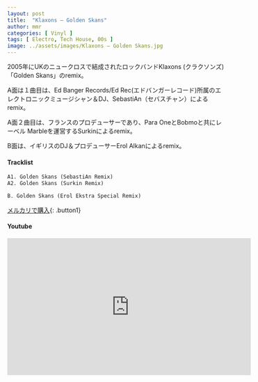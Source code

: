 ```yaml
---
layout: post
title:  "Klaxons – Golden Skans"
author: mmr
categories: [ Vinyl ]
tags: [ Electro, Tech House, 00s ]
image: ../assets/images/Klaxons – Golden Skans.jpg
---
```


2005年にUKのニュークロスで結成されたロックバンドKlaxons (クラクソンズ)「Golden Skans」のremix。

A面は１曲目は、Ed Banger Records/Ed Rec(エドバンガーレコード)所属のエレクトロニックミュージシャン＆DJ、SebastiAn（セバスチャン）によるremix。

A面２曲目は、フランスのプロデューサーであり、Para OneとBobmoと共にレーベル Marbleを運営するSurkinによるremix。

B面は、イギリスのDJ＆プロデューサーErol Alkanによるremix。

#### Tracklist
```md
A1. Golden Skans (SebastiAn Remix)
A2. Golden Skans (Surkin Remix)

B. Golden Skans (Erol Ekstra Special Remix)
```

[メルカリで購入](https://jp.mercari.com/item/m20825247646?afid=6142608987){: .button1}

#### Youtube
<iframe width="560" height="315" src="https://www.youtube.com/embed/q-SJjFcnsGs?si=vm9-1aS8md_fZL2e" title="YouTube video player" frameborder="0" allow="accelerometer; autoplay; clipboard-write; encrypted-media; gyroscope; picture-in-picture; web-share" referrerpolicy="strict-origin-when-cross-origin" allowfullscreen></iframe>
